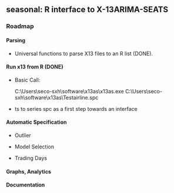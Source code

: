 seasonal: R interface to X-13ARIMA-SEATS
----------------------------------------

### Roadmap

#### Parsing

- Universal functions to parse X13 files to an R list (DONE).

#### Run x13 from R (DONE)

- Basic Call:

    C:\Users\seco-sxh\software\x13as\x13as.exe C:\Users\seco-sxh\software\x13as\Testairline.spc

- ts to series spc as a first step towards an interface


#### Automatic Specification

- Outlier

- Model Selection

- Trading Days


#### Graphs, Analytics

#### Documentation


